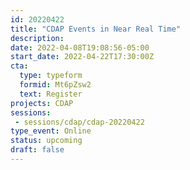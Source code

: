 ```yaml
---
id: 20220422
title: "CDAP Events in Near Real Time"
description: 
date: 2022-04-08T19:08:56-05:00
start_date: 2022-04-22T17:30:00Z
cta: 
  type: typeform
  formid: Mt6pZsw2
  text: Register
projects: CDAP
sessions: 
 - sessions/cdap/cdap-20220422
type_event: Online
status: upcoming
draft: false
---
```




